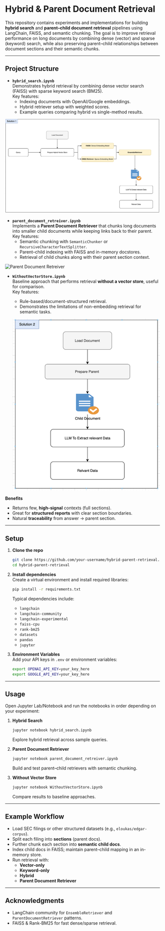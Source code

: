 # Hybrid & Parent Document Retrieval

This repository contains experiments and implementations for building **hybrid search** and **parent–child document retrieval** pipelines using LangChain, FAISS, and semantic chunking. The goal is to improve retrieval performance on long documents by combining dense (vector) and sparse (keyword) search, while also preserving parent–child relationships between document sections and their semantic chunks.

---

## Project Structure

- **`hybrid_search.ipynb`**  
  Demonstrates hybrid retrieval by combining dense vector search (FAISS) with sparse keyword search (BM25).  
  Key features:
  - Indexing documents with OpenAI/Google embeddings.
  - Hybrid retriever setup with weighted scores.
  - Example queries comparing hybrid vs single-method results.
 
![Hybrid Search](./image/Solution%201.png)

- **`parent_document_retreiver.ipynb`**  
  Implements a **Parent Document Retriever** that chunks long documents into smaller child documents while keeping links back to their parent.  
  Key features:
  - Semantic chunking with `SemanticChunker` or `RecursiveCharacterTextSplitter`.
  - Parent–child indexing with FAISS and in-memory docstores.
  - Retrieval of child chunks along with their parent section context.
 
![Parent Document Retreiver](./image/solution203.png)

- **`WithoutVectorStore.ipynb`**  
  Baseline approach that performs retrieval **without a vector store**, useful for comparison.  
  Key features:
  - Rule-based/document-structured retrieval.
  - Demonstrates the limitations of non-embedding retrieval for semantic tasks.
 
  ![Without Vectoe Store](./image/Solution%202.png)

  
**Benefits**
- Returns few, **high-signal** contexts (full sections).
- Great for **structured reports** with clear section boundaries.
- Natural **traceability** from answer → parent section.

---

## Setup

1. **Clone the repo**  
   ```bash
   git clone https://github.com/your-username/hybrid-parent-retrieval.git
   cd hybrid-parent-retrieval
   ```

2. **Install dependencies**  
   Create a virtual environment and install required libraries:
   ```bash
   pip install -r requirements.txt
   ```
   Typical dependencies include:
   - `langchain`
   - `langchain-community`
   - `langchain-experimental`
   - `faiss-cpu`
   - `rank-bm25`
   - `datasets`
   - `pandas`
   - `jupyter`

3. **Environment Variables**  
   Add your API keys in `.env` or environment variables:
   ```bash
   export OPENAI_API_KEY=your_key_here
   export GOOGLE_API_KEY=your_key_here
   ```

---

## Usage

Open Jupyter Lab/Notebook and run the notebooks in order depending on your experiment:

1. **Hybrid Search**  
   ```bash
   jupyter notebook hybrid_search.ipynb
   ```
   Explore hybrid retrieval across sample queries.

2. **Parent Document Retriever**  
   ```bash
   jupyter notebook parent_document_retreiver.ipynb
   ```
   Build and test parent–child retrievers with semantic chunking.

3. **Without Vector Store**  
   ```bash
   jupyter notebook WithoutVectorStore.ipynb
   ```
   Compare results to baseline approaches.

---

## Example Workflow

- Load SEC filings or other structured datasets (e.g., `eloukas/edgar-corpus`).
- Split each filing into **sections** (parent docs).
- Further chunk each section into **semantic child docs**.
- Index child docs in FAISS; maintain parent–child mapping in an in-memory store.
- Run retrieval with:
  - **Vector-only**
  - **Keyword-only**
  - **Hybrid**
  - **Parent Document Retriever**

---

## Acknowledgments
- LangChain community for `EnsembleRetriever` and `ParentDocumentRetriever` patterns.
- FAISS & Rank-BM25 for fast dense/sparse retrieval.

